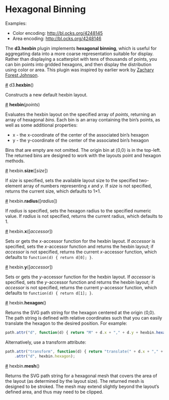 # Hexagonal Binning

Examples:

* Color encoding: <http://bl.ocks.org/4248145>
* Area encoding: <http://bl.ocks.org/4248146>

The **d3.hexbin** plugin implements **hexagonal binning**, which is useful for aggregating data into a more coarse representation suitable for display. Rather than displaying a scatterplot with tens of thousands of points, you can bin points into gridded hexagons, and then display the distribution using color or area. This plugin was inspired by earlier work by [Zachary Forest Johnson](http://indiemaps.com/blog/2011/10/hexbins/).

<a name="hexbin" href="#hexbin">#</a> d3.<b>hexbin</b>()

Constructs a new default hexbin layout.

<a name="_hexbin" href="#_hexbin">#</a> <b>hexbin</b>(<i>points</i>)

Evaluates the hexbin layout on the specified array of *points*, returning an array of hexagonal *bins*. Each bin is an array containing the bin’s points, as well as some additional properties:

* x - the x-coordinate of the center of the associated bin’s hexagon
* y - the y-coordinate of the center of the associated bin’s hexagon

Bins that are empty are not omitted. The origin bin at ⟨0,0⟩ is in the top-left. The returned bins are designed to work with the layouts point and hexagon methods.

<a href="size" href="#size">#</a> hexbin.<b>size</b>([<i>size</i>])

If *size* is specified, sets the available layout size to the specified two-element array of numbers representing *x* and *y*. If *size* is not specified, returns the current size, which defaults to 1×1.

<a href="radius" href="#radius">#</a> hexbin.<b>radius</b>([<i>radius</i>])

If *radius* is specified, sets the hexagon radius to the specified numeric value. If *radius* is not specified, returns the current radius, which defaults to 1.

<a name="x" href="#x">#</a> hexbin.<b>x</b>([<i>accessor</i>])

Sets or gets the *x*-accessor function for the hexbin layout. If *accessor* is specified, sets the *x*-accessor function and returns the hexbin layout; if *accessor* is not specified, returns the current *x*-accessor function, which defaults to `function(d) { return d[0]; }`.

<a name="y" href="#y">#</a> hexbin.<b>y</b>([<i>accessor</i>])

Sets or gets the *y*-accessor function for the hexbin layout. If *accessor* is specified, sets the *y*-accessor function and returns the hexbin layout; if *accessor* is not specified, returns the current *y*-accessor function, which defaults to `function(d) { return d[1]; }`.

<a href="hexagon" href="#hexagon">#</a> hexbin.<b>hexagon</b>()

Returns the SVG path string for the hexagon centered at the origin ⟨0,0⟩. The path string is defined with relative coordinates such that you can easily translate the hexagon to the desired position. For example:

```js
path.attr("d", function(d) { return "M" + d.x + "," + d.y + hexbin.hexagon(); });
```

Alternatively, use a transform attribute:

```js
path.attr("transform", function(d) { return "translate(" + d.x + "," + d.y + ")"; })
    .attr("d", hexbin.hexagon);
```

<a href="mesh" href="#mesh">#</a> hexbin.<b>mesh</b>()

Returns the SVG path string for a hexagonal mesh that covers the area of the layout (as determined by the layout size). The returned mesh is designed to be stroked. The mesh may extend slightly beyond the layout’s defined area, and thus may need to be clipped.
